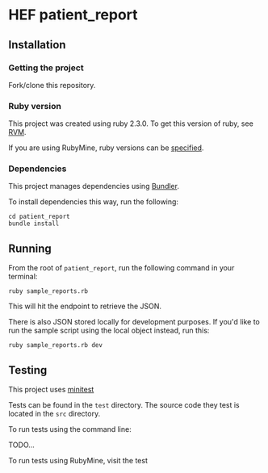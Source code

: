# HEF patient_report

## Installation

### Getting the project

Fork/clone this repository.

### Ruby version

This project was created using ruby 2.3.0. To get this version of ruby, see [RVM](https://rvm.io/).

If you are using RubyMine, ruby versions can be [specified](https://www.jetbrains.com/help/ruby/8.0/configuring-ruby-sdk.html).

### Dependencies

This project manages dependencies using [Bundler](http://bundler.io/).

To install dependencies this way, run the following:

```
cd patient_report
bundle install
```

## Running

From the root of `patient_report`, run the following command in your terminal:

```
ruby sample_reports.rb
```

This will hit the endpoint to retrieve the JSON.

There is also JSON stored locally for development purposes. If you'd like to run the sample script using the local object instead, run this:

```
ruby sample_reports.rb dev
```

## Testing

This project uses [minitest](http://ruby-doc.org/stdlib-2.0.0/libdoc/minitest/rdoc/MiniTest.html)

Tests can be found in the `test` directory. The source code they test is located in the `src` directory.

To run tests using the command line:

TODO...

To run tests using RubyMine, visit the test